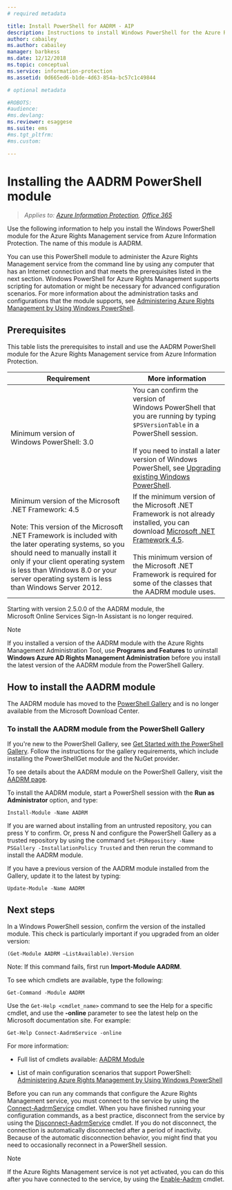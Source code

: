 ```yaml
---
# required metadata

title: Install PowerShell for AADRM - AIP
description: Instructions to install Windows PowerShell for the Azure Rights Management service from Azure Information Protection. The name of this module is AADRM.
author: cabailey
ms.author: cabailey
manager: barbkess
ms.date: 12/12/2018
ms.topic: conceptual
ms.service: information-protection
ms.assetid: 0d665ed6-b1de-4d63-854a-bc57c1c49844

# optional metadata

#ROBOTS:
#audience:
#ms.devlang:
ms.reviewer: esaggese
ms.suite: ems
#ms.tgt_pltfrm:
#ms.custom:

---
```


# Installing the AADRM PowerShell module

>*Applies to: [Azure Information Protection](https://azure.microsoft.com/pricing/details/information-protection), [Office 365](https://download.microsoft.com/download/E/C/F/ECF42E71-4EC0-48FF-AA00-577AC14D5B5C/Azure_Information_Protection_licensing_datasheet_EN-US.pdf)*

Use the following information to help you install the Windows PowerShell module for the Azure Rights Management service from Azure Information Protection. The name of this module is AADRM.

You can use this PowerShell module to administer the Azure Rights Management service from the command line by using any computer that has an Internet connection and that meets the prerequisites listed in the next section. Windows PowerShell for Azure Rights Management supports scripting for automation or might be necessary for advanced configuration scenarios. For more information about the administration tasks and configurations that the module supports, see [Administering Azure Rights Management by Using Windows PowerShell](administer-powershell.md).

## Prerequisites
This table lists the prerequisites to install and use the AADRM PowerShell module for the Azure Rights Management service from Azure Information Protection.

|Requirement|More information|
|---------------|--------------------|
|Minimum version of Windows PowerShell: 3.0|You can confirm the version of Windows PowerShell that you are running by typing `$PSVersionTable` in a PowerShell session. <br /><br /> If you need to install a later version of Windows PowerShell, see [Upgrading existing Windows PowerShell](/powershell/scripting/setup/installing-windows-powershell#upgrading-existing-windows-powershell).|
|Minimum version of the Microsoft .NET Framework: 4.5<br /><br />Note: This version of the Microsoft .NET Framework is included with the later operating systems, so you should  need to manually install it only if your client operating system is less than Windows 8.0 or your server operating system is less than Windows Server 2012.|If the minimum version of the  Microsoft .NET Framework is not already installed, you can download [Microsoft .NET Framework 4.5](https://www.microsoft.com/download/details.aspx?id=30653).<br /><br />This minimum version of the Microsoft .NET Framework is required for some of the classes that the AADRM module uses.|

Starting with version 2.5.0.0 of the AADRM module, the Microsoft Online Services Sign-In Assistant is no longer required.

> [!NOTE]
> 
> If you installed a version of the AADRM module with the Azure Rights Management Administration Tool, use **Programs and Features** to uninstall **Windows Azure AD Rights Management Administration** before you install the latest version of the AADRM module from the PowerShell Gallery.


## How to install the AADRM module

The AADRM module has moved to the [PowerShell Gallery](/powershell/gallery/readme) and is no longer available from the Microsoft Download Center. 

### To install the AADRM module from the PowerShell Gallery

If you're new to the PowerShell Gallery, see [Get Started with the PowerShell Gallery](/powershell/gallery/psgallery/psgallery_gettingstarted). Follow the instructions for the gallery requirements, which include installing the PowerShellGet module and the NuGet provider.

To see details about the AADRM module on the PowerShell Gallery, visit the [AADRM page](https://www.powershellgallery.com/packages/AADRM).

To install the AADRM module, start a PowerShell session with the **Run as Administrator** option, and type:

	Install-Module -Name AADRM

If you are warned about installing from an untrusted repository, you can press Y to confirm. Or, press N and configure the PowerShell Gallery as a trusted repository by using the command `Set-PSRepository -Name PSGallery -InstallationPolicy Trusted` and then rerun the command to install the AADRM module.  

If you have a previous version of the AADRM module installed from the Gallery, update it to the latest by typing:

	Update-Module -Name AADRM


## Next steps
In a Windows PowerShell session, confirm the version of the installed module. This check is particularly important if you upgraded from an older version:

```
(Get-Module AADRM –ListAvailable).Version
```

Note: If this command fails, first run **Import-Module AADRM**.

To see which cmdlets are available, type the following:

```
Get-Command -Module AADRM
```

Use the `Get-Help <cmdlet_name>` command to see the Help for a specific cmdlet, and use the **-online** parameter to see the latest help on the Microsoft documentation site. For example:

```
Get-Help Connect-AadrmService -online
```

For more information:

-   Full list of cmdlets available: [AADRM Module](/powershell/aadrm/vlatest/rightsmanagement)

-   List of main configuration scenarios that support  PowerShell: [Administering Azure Rights Management by Using Windows PowerShell](administer-powershell.md)

Before you can run any commands that configure the Azure Rights Management service, you must connect to the service by using the [Connect-AadrmService](/powershell/aadrm/vlatest/connect-aadrmservice) cmdlet. 
When you have finished running your configuration commands, as a best practice, disconnect from the service by using the [Disconnect-AadrmService](/powershell/aadrm/vlatest/disconnect-aadrmservice) cmdlet. If you do not disconnect, the connection is automatically disconnected after a period of inactivity. Because of the automatic disconnection behavior, you might find that you need to occasionally reconnect in a PowerShell session. 

> [!NOTE]
> If the Azure Rights Management service is not yet activated, you can do this after you have connected to the service, by using the [Enable-Aadrm](/powershell/aadrm/vlatest/enable-aadrm) cmdlet.


